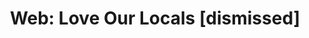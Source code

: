 ---
title: "Web: Love Our Locals [dismissed]"
publishdate: 2020-03-01
description:  "A lot of Local Businesses might live a crisis because of COVID-19 emergency. There are few city-specific webpages which are directories of businesses that offer online Gift Cards for purchase. I aimed to create as well an open platform where anyone can add their favourite locals to support everywhere."
type: page
topic: project
tags: ["covid19","map"]
link: "#"
image: "/images/love-our-locals.webp"
---